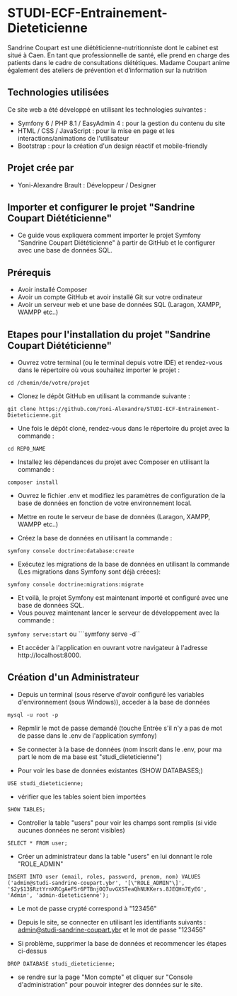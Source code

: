 # STUDI-ECF-Entrainement-Dieteticienne

Sandrine Coupart est une diététicienne-nutritionniste dont le cabinet est situé à Caen. En tant que
professionnelle de santé, elle prend en charge des patients dans le cadre de consultations diététiques.
Madame Coupart anime également des ateliers de prévention et d’information sur la nutrition

## Technologies utilisées

Ce site web a été développé en utilisant les technologies suivantes :

- Symfony 6 / PHP 8.1 / EasyAdmin 4 : pour la gestion du contenu du site
- HTML / CSS / JavaScript : pour la mise en page et les interactions/animations de l'utilisateur
- Bootstrap : pour la création d'un design réactif et mobile-friendly

## Projet crée par

- Yoni-Alexandre Brault : Développeur / Designer

## Importer et configurer le projet "Sandrine Coupart Diététicienne"

- Ce guide vous expliquera comment importer le projet Symfony "Sandrine Coupart Diététicienne" à partir de GitHub et le configurer avec une base de données SQL.

## Prérequis

- Avoir installé Composer
- Avoir un compte GitHub et avoir installé Git sur votre ordinateur
- Avoir un serveur web et une base de données SQL (Laragon, XAMPP, WAMPP etc..)

## Etapes pour l'installation du projet "Sandrine Coupart Diététicienne"

- Ouvrez votre terminal (ou le terminal depuis votre IDE) et rendez-vous dans le répertoire où vous souhaitez importer le projet :

```cd /chemin/de/votre/projet```
 
- Clonez le dépôt GitHub en utilisant la commande suivante :

```git clone https://github.com/Yoni-Alexandre/STUDI-ECF-Entrainement-Dieteticienne.git```

- Une fois le dépôt cloné, rendez-vous dans le répertoire du projet avec la commande :

```cd REPO_NAME```

- Installez les dépendances du projet avec Composer en utilisant la commande :

```composer install```

- Ouvrez le fichier .env et modifiez les paramètres de configuration de la base de données en fonction de votre environnement local.

- Mettre en route le serveur de base de données (Laragon, XAMPP, WAMPP etc..)

- Créez la base de données en utilisant la commande :

```symfony console doctrine:database:create```

- Exécutez les migrations de la base de données en utilisant la commande (Les migrations dans Symfony sont déjà créees):

```symfony console doctrine:migrations:migrate```

- Et voilà, le projet Symfony est maintenant importé et configuré avec une base de données SQL. 
- Vous pouvez maintenant lancer le serveur de développement avec la commande :

```symfony serve:start``` ou ```symfony serve -d``

- Et accéder à l'application en ouvrant votre navigateur à l'adresse http://localhost:8000.

## Création d'un Administrateur

- Depuis un terminal (sous réserve d'avoir configuré les variables d'environnement (sous Windows)), acceder à la base de données

```mysql -u root -p```

- Repmlir le mot de passe demandé (touche Entrée s'il n'y a pas de mot de passe dans le .env de l'application symfony)

- Se connecter à la base de données (nom inscrit dans le .env, pour ma part le nom de ma base est "studi_dieteticienne")
- Pour voir les base de données existantes (SHOW DATABASES;)

```USE studi_dieteticienne;```

- vérifier que les tables soient bien importées

```SHOW TABLES;```

- Controller la table "users" pour voir les champs sont remplis (si vide aucunes données ne seront visibles)

```SELECT * FROM user;```

- Créer un administrateur dans la table "users" en lui donnant le role "ROLE_ADMIN"

```INSERT INTO user (email, roles, password, prenom, nom) VALUES ('admin@studi-sandrine-coupart.ybr', '[\"ROLE_ADMIN"\]', '$2y$13$RztYrnXRCgAeF5r6PTBnjOQ7uvGXSTeaQhNUKKers.8JEQHn7EyEG', 'Admin', 'admin-dieteticienne');```

- Le mot de passe crypté correspond à "123456"

- Depuis le site, se connecter en utilisant les identifiants suivants : admin@studi-sandrine-coupart.ybr et le mot de passe "123456"

- Si problème, supprimer la base de données et recommencer les étapes ci-dessus

```DROP DATABASE studi_dieteticienne;```

- se rendre sur la page "Mon compte" et cliquer sur "Console d'administration" pour pouvoir integrer des données sur le site.

